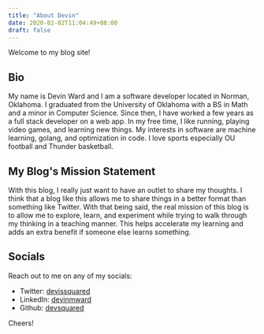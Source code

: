 ```yaml
---
title: "About Devin"
date: 2020-02-02T11:04:49+08:00
draft: false
---
```


Welcome to my blog site! 

## Bio

My name is Devin Ward and I am a software developer located in Norman, Oklahoma. I graduated from the University of Oklahoma
with a BS in Math and a minor in Computer Science. Since then, I have worked a few years as a full stack developer on a 
web app. In my free time, I like running, playing video games, and learning new things. My interests in software are machine learning, 
golang, and optimization in code. I love sports especially OU football and Thunder basketball. 

## My Blog's Mission Statement

With this blog, I really just want to have an outlet to share my thoughts. I think that a blog like this allows me to share things in 
a better format than something like Twitter. With that being said, the real mission of this blog is to allow me to explore, learn, and 
experiment while trying to walk through my thinking in a teaching manner. This helps accelerate my learning and adds an extra benefit 
if someone else learns something. 

## Socials

Reach out to me on any of my socials:

- Twitter: [devissquared](https://twitter.com/devissquared)
- LinkedIn: [devinmward](https://www.linkedin.com/in/devinmward/)
- Github: [devsquared](https://github.com/devsquared)

Cheers!